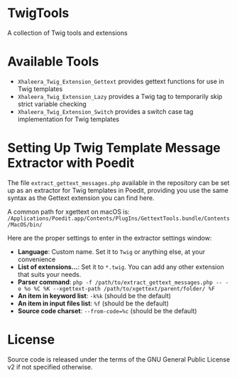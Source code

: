 TwigTools
=========

A collection of Twig tools and extensions

Available Tools
===============

* `Xhaleera_Twig_Extension_Gettext` provides gettext functions for use in Twig templates
* `Xhaleera_Twig_Extension_Lazy` provides a Twig tag to temporarily skip strict variable checking
* `Xhaleera_Twig_Extension_Switch` provides a switch case tag implementation for Twig templates

Setting Up Twig Template Message Extractor with Poedit
======================================================

The file `extract_gettext_messages.php` available in the repository can be set up as an extractor for Twig templates in Poedit, providing you use the same syntax as the Gettext extension you can find here.

A common path for xgettext on macOS is:
`/Applications/Poedit.app/Contents/PlugIns/GettextTools.bundle/Contents/MacOS/bin/`

Here are the proper settings to enter in the extractor settings window:
* __Language__: Custom name. Set it to `Twig` or anything else, at your convenience
* __List of extensions...__: Set it to `*.twig`. You can add any other extension that suits your needs.
* __Parser command__: `php -f /path/to/extract_gettext_messages.php -- -o %o %C %K --xgettext-path /path/to/xgettext/parent/folder/ %F`
* __An item in keyword list__: `-k%k` (should be the default)
* __An item in input files list__: `%f` (should be the default)
* __Source code charset__: `‪--from-code=%c` (should be the default)

License
=======

Source code is released under the terms of the GNU General Public License v2 if not specified otherwise.
